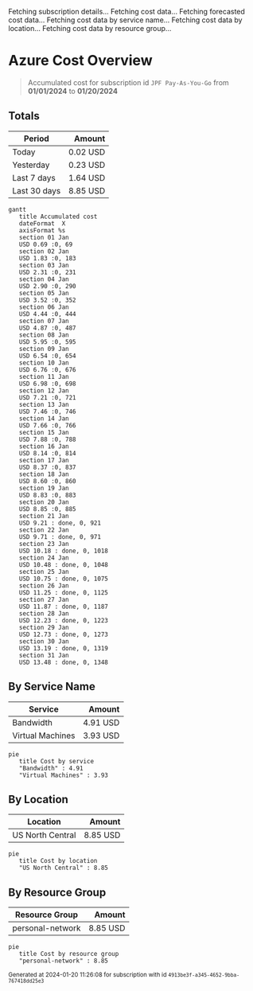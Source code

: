 Fetching subscription details...
Fetching cost data...
Fetching forecasted cost data...
Fetching cost data by service name...
Fetching cost data by location...
Fetching cost data by resource group...
# Azure Cost Overview

> Accumulated cost for subscription id `JPF Pay-As-You-Go` from **01/01/2024** to **01/20/2024**

## Totals

|Period|Amount|
|---|---:|
|Today|0.02 USD|
|Yesterday|0.23 USD|
|Last 7 days|1.64 USD|
|Last 30 days|8.85 USD|

```mermaid
gantt
   title Accumulated cost
   dateFormat  X
   axisFormat %s
   section 01 Jan
   USD 0.69 :0, 69
   section 02 Jan
   USD 1.83 :0, 183
   section 03 Jan
   USD 2.31 :0, 231
   section 04 Jan
   USD 2.90 :0, 290
   section 05 Jan
   USD 3.52 :0, 352
   section 06 Jan
   USD 4.44 :0, 444
   section 07 Jan
   USD 4.87 :0, 487
   section 08 Jan
   USD 5.95 :0, 595
   section 09 Jan
   USD 6.54 :0, 654
   section 10 Jan
   USD 6.76 :0, 676
   section 11 Jan
   USD 6.98 :0, 698
   section 12 Jan
   USD 7.21 :0, 721
   section 13 Jan
   USD 7.46 :0, 746
   section 14 Jan
   USD 7.66 :0, 766
   section 15 Jan
   USD 7.88 :0, 788
   section 16 Jan
   USD 8.14 :0, 814
   section 17 Jan
   USD 8.37 :0, 837
   section 18 Jan
   USD 8.60 :0, 860
   section 19 Jan
   USD 8.83 :0, 883
   section 20 Jan
   USD 8.85 :0, 885
   section 21 Jan
   USD 9.21 : done, 0, 921
   section 22 Jan
   USD 9.71 : done, 0, 971
   section 23 Jan
   USD 10.18 : done, 0, 1018
   section 24 Jan
   USD 10.48 : done, 0, 1048
   section 25 Jan
   USD 10.75 : done, 0, 1075
   section 26 Jan
   USD 11.25 : done, 0, 1125
   section 27 Jan
   USD 11.87 : done, 0, 1187
   section 28 Jan
   USD 12.23 : done, 0, 1223
   section 29 Jan
   USD 12.73 : done, 0, 1273
   section 30 Jan
   USD 13.19 : done, 0, 1319
   section 31 Jan
   USD 13.48 : done, 0, 1348
```

## By Service Name

|Service|Amount|
|---|---:|
|Bandwidth|4.91 USD|
|Virtual Machines|3.93 USD|

```mermaid
pie
   title Cost by service
   "Bandwidth" : 4.91
   "Virtual Machines" : 3.93
```

## By Location

|Location|Amount|
|---|---:|
|US North Central|8.85 USD|

```mermaid
pie
   title Cost by location
   "US North Central" : 8.85
```

## By Resource Group

|Resource Group|Amount|
|---|---:|
|personal-network|8.85 USD|

```mermaid
pie
   title Cost by resource group
   "personal-network" : 8.85
```

<sup>Generated at 2024-01-20 11:26:08 for subscription with id `4913be3f-a345-4652-9bba-767418dd25e3`</sup>

